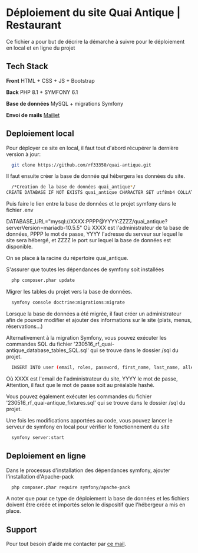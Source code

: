 # Déploiement du site Quai Antique | Restaurant

Ce fichier a pour but de décrire la démarche à suivre pour le déploiement en local et en ligne du projet

## Tech Stack

**Front** HTML + CSS + JS + Bootstrap

**Back** PHP 8.1 + SYMFONY 6.1

**Base de données** MySQL + migrations Symfony

**Envoi de mails** [Mailjet](https://www.mailjet.com/fr/)

## Deploiement local

Pour déployer ce site en local, il faut tout d'abord récupérer la dernière version à jour:

```bash
  git clone https://github.com/rf33350/quai-antique.git
```

Il faut ensuite créer la base de donnée qui hébergera les données du site.

```bash
  /*Creation de la base de données quai_antique*/
CREATE DATABASE IF NOT EXISTS quai_antique CHARACTER SET utf8mb4 COLLATE utf8mb4_general_ci;
```

Puis faire le lien entre la base de données et le projet symfony dans le fichier .env

DATABASE_URL="mysql://XXXX:PPPP@YYYY:ZZZZ/quai_antique?serverVersion=mariadb-10.5.5"
Où XXXX est l'administrateur de ta base de données, PPPP le mot de passe,
YYYY l'adresse du serveur sur lequel le site sera hébergé,
et ZZZZ le port sur lequel la base de données est disponible.

On se place à la racine du répertoire quai_antique.

S'assurer que toutes les dépendances de symfony soit installées

```bash
  php composer.phar update 
```

Migrer les tables du projet vers la base de données.

```bash
  symfony console doctrine:migrations:migrate   
```

Lorsque la base de données a été migrée, il faut créer un administrateur afin de pouvoir modifier et ajouter des informations sur le site (plats, menus, réservations...)

Alternativement à la migration Symfony, vous pouvez exécuter les commandes SQL du fichier '230516_rf_quai-antique_database_tables_SQL.sql' qui se trouve dans le dossier /sql du projet.

```bash
  INSERT INTO user (email, roles, password, first_name, last_name, allergy) VALUES ('XXXX', '["ROLE_USER","ROLE_ADMIN"]', 'YYYY', 'adminFirstName', 'adminLastName', '-');
```
Où XXXX est l'email de l'administrateur du site, YYYY le mot de passe,
Attention, il faut que le mot de passe soit au préalable hashé.

Vous pouvez également exécuter les commandes du fichier '230516_rf_quai-antique_fixtures.sql' qui se trouve dans le dossier /sql du projet.

Une fois les modifications apportées au code, vous pouvez lancer le serveur de symfony en local pour vérifier le fonctionnement du site

```bash
  symfony server:start
```

## Deploiement en ligne

Dans le processus d'installation des dépendances symfony, ajouter l'installation d'Apache-pack

```bash
  php composer.phar require symfony/apache-pack
```

A noter que pour ce type de déploiement la base de données et les fichiers doivent être créée et importés selon le dispositif que l'hébergeur a mis en place.


## Support

Pour tout besoin d'aide me contacter par [ce mail](mailto:djaroul@hotmail.fr).